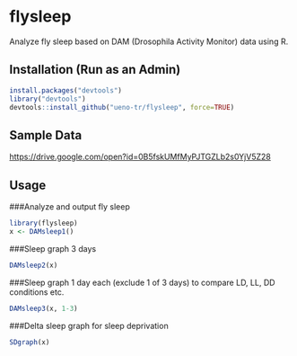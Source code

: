 # flysleep

Analyze fly sleep based on DAM (Drosophila Activity Monitor) data using R.

## Installation (Run as an Admin)

```r
install.packages("devtools")
library("devtools")
devtools::install_github("ueno-tr/flysleep", force=TRUE)
```

## Sample Data
https://drive.google.com/open?id=0B5fskUMfMyPJTGZLb2s0YjV5Z28

## Usage

###Analyze and output fly sleep
```r
library(flysleep)
x <- DAMsleep1()
```
###Sleep graph 3 days
```r
DAMsleep2(x)
```

###Sleep graph 1 day each (exclude 1 of 3 days) to compare LD, LL, DD conditions etc.
```r
DAMsleep3(x, 1-3)
```
###Delta sleep graph for sleep deprivation
```r
SDgraph(x)
```
